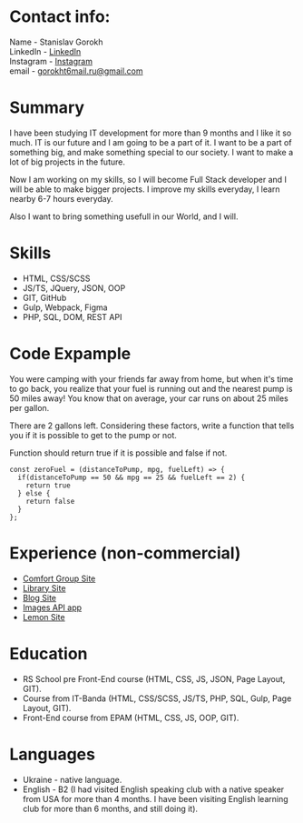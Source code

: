 # Contact info:

Name - Stanislav Gorokh  
LinkedIn - [LinkedIn](https://www.linkedin.com/in/stanislav-gorokh-a80a4328a/)  
Instagram - [Instagram](https://www.instagram.com/stanisiav.go/)  
email - gorokht6mail.ru@gmail.com

# Summary

I have been studying IT development for more than 9 months and I like it so much. IT is our future and I am going to be a part of it. I want to be a part of something big, and make something special to our society. I want to make a lot of big projects in the future. 

Now I am working on my skills, so I will become Full Stack developer and I will be able to make bigger projects. I improve my skills everyday, I learn nearby 6-7 hours everyday.

Also I want to bring something usefull in our World, and I will.

# Skills

* HTML, CSS/SCSS
* JS/TS, JQuery, JSON, OOP
* GIT, GitHub
* Gulp, Webpack, Figma
* PHP, SQL, DOM, REST API

# Code Expample

You were camping with your friends far away from home, but when it's time to go back, you realize that your fuel is running out and the nearest pump is 50 miles away! You know that on average, your car runs on about 25 miles per gallon.  
  
There are 2 gallons left. Considering these factors, write a function that tells you if it is possible to get to the pump or not.  
  
Function should return true if it is possible and false if not.  
  
```
const zeroFuel = (distanceToPump, mpg, fuelLeft) => {
  if(distanceToPump == 50 && mpg == 25 && fuelLeft == 2) {
    return true
  } else {
    return false
  }
};
```

# Experience (non-commercial)

* [Comfort Group Site](https://github.com/StanislavGo/Comfort-Group-site)
* [Library Site](https://github.com/StanislavGo/Library-Site)
* [Blog Site](https://github.com/StanislavGo/Site-Blog)
* [Images API app](https://github.com/StanislavGo/Images-API)
* [Lemon Site](https://github.com/StanislavGo/Lemon-Juice-Site)

# Education

* RS School pre Front-End course (HTML, CSS, JS, JSON, Page Layout, GIT).
* Course from IT-Banda (HTML, CSS/SCSS, JS/TS, PHP, SQL, Gulp, Page Layout, GIT).
* Front-End course from EPAM (HTML, CSS, JS, OOP, GIT).

# Languages

* Ukraine - native language.
* English - B2 (I had visited English speaking club with a native speaker from USA for more than 4 months. I have been visiting English learning club for more than 6 months, and still doing it).